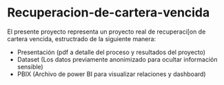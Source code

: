 # Recuperacion-de-cartera-vencida
<p>El presente proyecto representa un proyecto real de recuperaci[on de cartera vencida, estructrado de la siguiente manera:
<ul>
  <li>Presentación (pdf a detalle del proceso y resultados del proyecto)</li>
  <li>Dataset (Los datos previamente anonimizado para ocultar información sensible)</li>
  <li>PBIX (Archivo de power BI para visualizar relaciones y dashboard)</li>
</ul>
</p>

